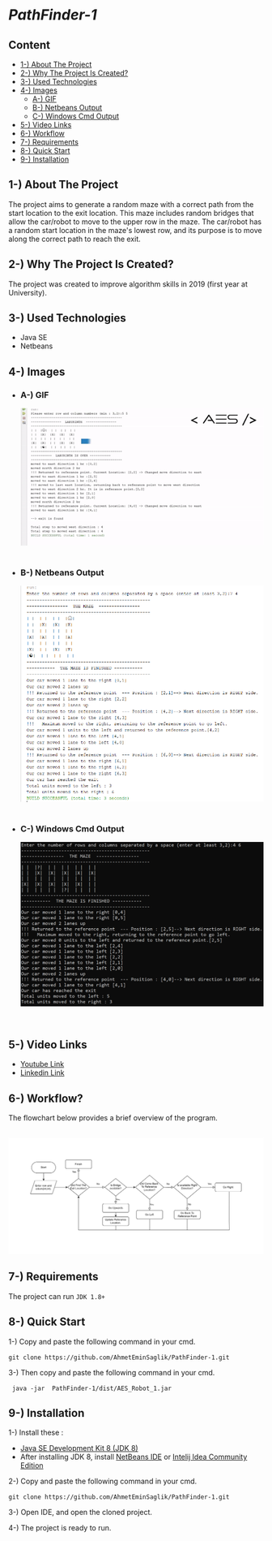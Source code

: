 <h1><i>PathFinder-1</i> </h1>


<h2>Content</h2>
<ul>
        <li><a href="#about-project">1-) About The Project</a></li>
        <li><a href="#why-project-created">2-) Why The Project Is Created?</a></li>
        <li><a href="#used-technologies">3-) Used Technologies </a></li>
        <li><a href="#images">4-) Images </a>
                <ul> 
                        <li><a href="#gif">A-) GIF</a></li>
                        <li><a href="#netbeans-output">B-) Netbeans Output</a></li>
                        <li><a href="#windows-cmd-output">C-) Windows Cmd Output</a></li>
                </ul>
        </li>
        <li><a href="#video-links">5-) Video Links</a></li>
        <li><a href="#workflow">6-) Workflow</a></li>
        <li><a href="#requirement">7-) Requirements</a></li>
        <li><a href="#quick-start">8-) Quick Start</a></li>
        <li><a href="#installation">9-) Installation</a></li>
        
</ul>

<h2 id="about-project">1-) About The Project</h2>
The project aims to generate a random maze with a correct path from the start location to the exit location. This maze includes random bridges that allow the car/robot to move to the upper row in the maze. The car/robot has a random start location in the maze's lowest row, and its purpose is to move along the correct path to reach the exit.
<br>

<h2 id="why-project-created">2-) Why The Project Is Created?</h2>
The project was created to improve algorithm skills in 2019 (first year at University). 

<h2 id="used-technologies">3-) Used Technologies</h2>

* Java SE
* Netbeans

<h2 id="images">4-) Images </h2>

<ul> 
        <li>
<h3 id="gif">A-) GIF</h3>

!["PathFinderGif"](image/PathFinderGif.gif)
        <br><br></li>
        <li>
<h3 id="netbeans-output">B-) Netbeans Output </h3>

!["PathFinderGif"](image/ss-netbeans.png)
        <br><br></li>
        <li>
<h3 id="windows-cmd-output">C-) Windows Cmd Output </h3>

!["PathFinderGif"](image/ss-cmd.png)
       </li>
        
</ul>
<!-- -> <h2 id="gif">GIF</h2>
!["PathFinderGif"](image/PathFinderGif.gif)->
<!-- <img src="image/ss-cmd.png" alt="Resim 1" width="50%"><img src="image/ss-netbeans.png" alt="Resim 2" width="50%">-->

<!-- <h2 id="netbeans-output"> Netbeans Output</h2>

!["PathFinderGif"](image/ss-netbeans.png)

<h2 id="windows-cmd-output"> Windows Cmd Output </h2>

!["PathFinderGif"](image/ss-cmd.png)
-->



<br>
<h2 id="video-links">5-) Video Links</h2>

* <a href="https://www.youtube.com/watch?v=Ry_n_0eYv3Y"> Youtube Link </a>
* <a href="https://www.linkedin.com/posts/ahmeteminsaglik_java-algorithm-algorithms-activity-7064986513301749761-bvRb/?utm_source=share&utm_medium=member_desktop"> Linkedin Link </a>


<h2 id="workflow">6-) Workflow?</h2>
The flowchart below provides a brief overview of the program.
<br><br>

!["workflow"](image/FlowChart.png)


<h2 id="requirement">7-) Requirements</h2>

The project can run `JDK 1.8+`

<h2 id="quick-start">8-) Quick Start</h2>

1-) Copy and paste the following command in your cmd. 
```
git clone https://github.com/AhmetEminSaglik/PathFinder-1.git
```
3-) Then copy and paste the following command in your cmd. 
```
 java -jar  PathFinder-1/dist/AES_Robot_1.jar
```

<h2 id="installation">9-) Installation </h2>

1-) Install these :
<br>
* <a href="https://www.oracle.com/java/technologies/downloads/#java8">Java SE Development Kit 8 (JDK 8)</a>
* After installing JDK 8, install <a href="https://netbeans.apache.org/front/main/download/index.html">NetBeans IDE</a> or <a href="https://www.jetbrains.com/idea/download/?section=windows"> Intelij Idea Community Edition</a>

2-) Copy and paste the following command in your cmd. 
```
git clone https://github.com/AhmetEminSaglik/PathFinder-1.git
```

3-) Open IDE, and open the cloned project.

4-) The project is ready to run.
